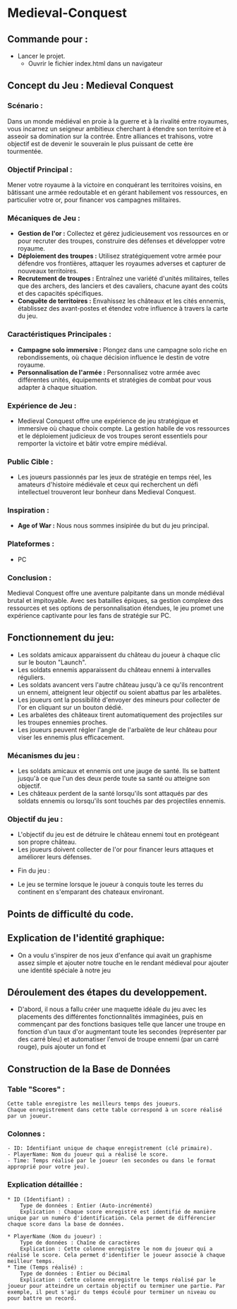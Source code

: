 # Medieval-Conquest

## Commande pour :
* Lancer le projet.
  * Ouvrir le fichier index.html dans un navigateur

## Concept du Jeu : Medieval Conquest

### Scénario :
Dans un monde médiéval en proie à la guerre et à la rivalité entre royaumes, vous incarnez un seigneur ambitieux cherchant à étendre son territoire et à asseoir sa domination sur la contrée. Entre alliances et trahisons, votre objectif est de devenir le souverain le plus puissant de cette ère tourmentée.

### Objectif Principal :
Mener votre royaume à la victoire en conquérant les territoires voisins, en bâtissant une armée redoutable et en gérant habilement vos ressources, en particulier votre or, pour financer vos campagnes militaires.

### Mécaniques de Jeu :

- **Gestion de l'or :** Collectez et gérez judicieusement vos ressources en or pour recruter des troupes, construire des défenses et développer votre royaume.
- **Déploiement des troupes :** Utilisez stratégiquement votre armée pour défendre vos frontières, attaquer les royaumes adverses et capturer de nouveaux territoires.
- **Recrutement de troupes :** Entraînez une variété d'unités militaires, telles que des archers, des lanciers et des cavaliers, chacune ayant des coûts et des capacités spécifiques.
- **Conquête de territoires :** Envahissez les châteaux et les cités ennemis, établissez des avant-postes et étendez votre influence à travers la carte du jeu.

### Caractéristiques Principales :

- **Campagne solo immersive :** Plongez dans une campagne solo riche en rebondissements, où chaque décision influence le destin de votre royaume.
- **Personnalisation de l'armée :** Personnalisez votre armée avec différentes unités, équipements et stratégies de combat pour vous adapter à chaque situation.

### Expérience de Jeu :
* Medieval Conquest offre une expérience de jeu stratégique et immersive où chaque choix compte. La gestion habile de vos ressources et le déploiement judicieux de vos troupes seront essentiels pour remporter la victoire et bâtir votre empire médiéval.

### Public Cible :
* Les joueurs passionnés par les jeux de stratégie en temps réel, les amateurs d'histoire médiévale et ceux qui recherchent un défi intellectuel trouveront leur bonheur dans Medieval Conquest.

### Inspiration :

- **Age of War :** Nous nous sommes insipirée du but du jeu principal.

### Plateformes :
* PC

### Conclusion :
Medieval Conquest offre une aventure palpitante dans un monde médiéval brutal et impitoyable. Avec ses batailles épiques, sa gestion complexe des ressources et ses options de personnalisation étendues, le jeu promet une expérience captivante pour les fans de stratégie sur PC.

## Fonctionnement du jeu:

- Les soldats amicaux apparaissent du château du joueur à chaque clic sur le bouton "Launch".
- Les soldats ennemis apparaissent du château ennemi à intervalles réguliers.
- Les soldats avancent vers l'autre château jusqu'à ce qu'ils rencontrent un ennemi, atteignent leur objectif ou soient abattus par les arbalètes.
- Les joueurs ont la possibilité d'envoyer des mineurs pour collecter de l'or en cliquant sur un bouton dédié.
- Les arbalètes des châteaux tirent automatiquement des projectiles sur les troupes ennemies proches.
- Les joueurs peuvent régler l'angle de l'arbalète de leur château pour viser les ennemis plus efficacement.

### Mécanismes du jeu :

- Les soldats amicaux et ennemis ont une jauge de santé. Ils se battent jusqu'à ce que l'un des deux perde toute sa santé ou atteigne son objectif.
- Les châteaux perdent de la santé lorsqu'ils sont attaqués par des soldats ennemis ou lorsqu'ils sont touchés par des projectiles ennemis.
### Objectif du jeu :
- L'objectif du jeu est de détruire le château ennemi tout en protégeant son propre château.
- Les joueurs doivent collecter de l'or pour financer leurs attaques et améliorer leurs défenses.
* Fin du jeu :
- Le jeu se termine lorsque le joueur à conquis toute les terres du continent en s'emparant des chateaux environant.


## Points de difficulté du code.

## Explication de l'identité graphique:

  - On a voulu s'inspirer de nos jeux d'enfance qui avait un graphisme assez simple et ajouter notre touche en le rendant médieval pour ajouter une identité spéciale à notre jeu

## Déroulement des étapes du developpement.

  - D'abord, il nous a fallu créer une maquette idéale du jeu avec les placements des différentes fonctionnalités immaginées, puis en commençant par des fonctions basiques telle que lancer une troupe en fonction d'un taux d'or augmentant toute les secondes (représenter par des carré bleu) et automatiser l'envoi de troupe ennemi (par un carré rouge), puis ajouter un fond et

## Construction de la Base de Données


### Table "Scores" :
    Cette table enregistre les meilleurs temps des joueurs.
    Chaque enregistrement dans cette table correspond à un score réalisé par un joueur.
    
### Colonnes :
    - ID: Identifiant unique de chaque enregistrement (clé primaire).
    - PlayerName: Nom du joueur qui a réalisé le score.
    - Time: Temps réalisé par le joueur (en secondes ou dans le format approprié pour votre jeu).

### Explication détaillée :
    * ID (Identifiant) :
        Type de données : Entier (Auto-incrémenté)
        Explication : Chaque score enregistré est identifié de manière unique par un numéro d'identification. Cela permet de différencier chaque score dans la base de données.
      
    * PlayerName (Nom du joueur) :
        Type de données : Chaîne de caractères
        Explication : Cette colonne enregistre le nom du joueur qui a réalisé le score. Cela permet d'identifier le joueur associé à chaque meilleur temps.
    * Time (Temps réalisé) :
        Type de données : Entier ou Décimal
        Explication : Cette colonne enregistre le temps réalisé par le joueur pour atteindre un certain objectif ou terminer une partie. Par exemple, il peut s'agir du temps écoulé pour terminer un niveau ou pour battre un record.